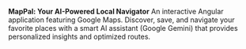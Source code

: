 **MapPal: Your AI-Powered Local Navigator** An interactive Angular application featuring Google Maps. Discover, save, and navigate your favorite places with a smart AI assistant (Google Gemini) that provides personalized insights and optimized routes.
